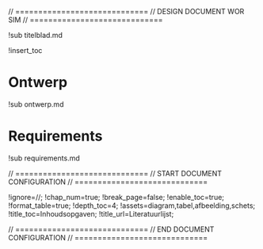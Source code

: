 // =============================
// DESIGN DOCUMENT WOR SIM
// =============================

!sub titelblad.md

<div style="page-break-after: always;"></div>

!insert_toc

<div style="page-break-after: always;"></div>

# Ontwerp

!sub ontwerp.md

<div style="page-break-after: always;"></div>

# Requirements

!sub requirements.md

// =============================
// START DOCUMENT CONFIGURATION
// =============================

!ignore=//;
!chap_num=true;
!break_page=false;
!enable_toc=true;
!format_table=true;
!depth_toc=4;
!assets=diagram,tabel,afbeelding,schets;
!title_toc=Inhoudsopgaven;
!title_url=Literatuurlijst;

// =============================
// END DOCUMENT CONFIGURATION
// =============================